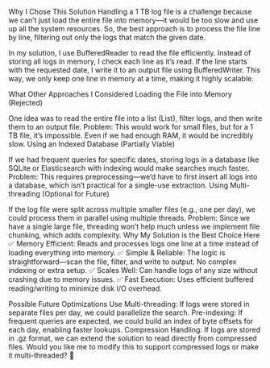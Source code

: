 Why I Chose This Solution
Handling a 1 TB log file is a challenge because we can’t just load the entire file into memory—it would be too slow and use up all the system resources. So, the best approach is to process the file line by line, filtering out only the logs that match the given date.

In my solution, I use BufferedReader to read the file efficiently. Instead of storing all logs in memory, I check each line as it’s read. If the line starts with the requested date, I write it to an output file using BufferedWriter. This way, we only keep one line in memory at a time, making it highly scalable.

What Other Approaches I Considered
Loading the File into Memory (Rejected)

One idea was to read the entire file into a list (List<String>), filter logs, and then write them to an output file.
Problem: This would work for small files, but for a 1 TB file, it’s impossible. Even if we had enough RAM, it would be incredibly slow.
Using an Indexed Database (Partially Viable)

If we had frequent queries for specific dates, storing logs in a database like SQLite or Elasticsearch with indexing would make searches much faster.
Problem: This requires preprocessing—we’d have to first insert all logs into a database, which isn’t practical for a single-use extraction.
Using Multi-threading (Optional for Future)

If the log file were split across multiple smaller files (e.g., one per day), we could process them in parallel using multiple threads.
Problem: Since we have a single large file, threading won’t help much unless we implement file chunking, which adds complexity.
Why My Solution is the Best Choice Here
✅ Memory Efficient: Reads and processes logs one line at a time instead of loading everything into memory.
✅ Simple & Reliable: The logic is straightforward—scan the file, filter, and write to output. No complex indexing or extra setup.
✅ Scales Well: Can handle logs of any size without crashing due to memory issues.
✅ Fast Execution: Uses efficient buffered reading/writing to minimize disk I/O overhead.

Possible Future Optimizations
Use Multi-threading: If logs were stored in separate files per day, we could parallelize the search.
Pre-indexing: If frequent queries are expected, we could build an index of byte offsets for each day, enabling faster lookups.
Compression Handling: If logs are stored in .gz format, we can extend the solution to read directly from compressed files.
Would you like me to modify this to support compressed logs or make it multi-threaded? 🚀
